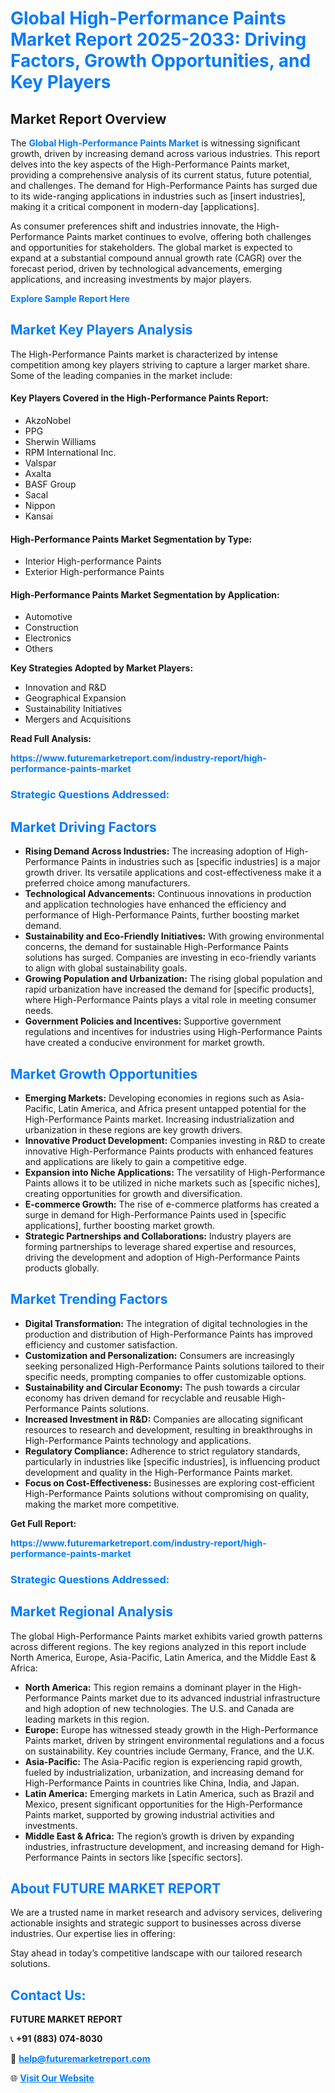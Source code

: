 <h1 style="color: #007BFF;">Global High-Performance Paints Market Report 2025-2033: Driving Factors, Growth Opportunities, and Key Players</h1>

<section id="overview">
<h2>Market Report Overview</h2>
<p>The <a href="https://www.futuremarketreport.com/industry-report/high-performance-paints-market" style="color: #007BFF; text-decoration: none;"><strong>Global High-Performance Paints Market</strong></a> is witnessing significant growth, driven by increasing demand across various industries. This report delves into the key aspects of the High-Performance Paints market, providing a comprehensive analysis of its current status, future potential, and challenges. The demand for High-Performance Paints has surged due to its wide-ranging applications in industries such as [insert industries], making it a critical component in modern-day [applications].</p>
<p>As consumer preferences shift and industries innovate, the High-Performance Paints market continues to evolve, offering both challenges and opportunities for stakeholders. The global market is expected to expand at a substantial compound annual growth rate (CAGR) over the forecast period, driven by technological advancements, emerging applications, and increasing investments by major players.</p>
</section>

<section id="overview">
<p><a href="https://www.futuremarketreport.com/request-sample/reportId=54769" style="color: #007BFF; text-decoration: none;"><strong>Explore Sample Report Here</strong></a></p>
</section>

<section id="key-players">
<h2 style="color: #007BFF;">Market Key Players Analysis</h2>
<p>The High-Performance Paints market is characterized by intense competition among key players striving to capture a larger market share. Some of the leading companies in the market include:</p>
<h4>Key Players Covered in the High-Performance Paints Report:</h4>
<ul><li>AkzoNobel</li><li>PPG</li><li>Sherwin Williams</li><li>RPM International Inc.</li><li>Valspar</li><li>Axalta</li><li>BASF Group</li><li>Sacal</li><li>Nippon</li><li>Kansai</li></ul>
<h4>High-Performance Paints Market Segmentation by Type:</h4>
<ul><li>Interior High-performance Paints</li><li>Exterior High-performance Paints</li></ul>

<h4>High-Performance Paints Market Segmentation by Application:</h4>
<ul><li>Automotive</li><li>Construction</li><li>Electronics</li><li>Others</li></ul>
<p><strong>Key Strategies Adopted by Market Players:</strong></p>
<ul>
<li>Innovation and R&D</li>
<li>Geographical Expansion</li>
<li>Sustainability Initiatives</li>
<li>Mergers and Acquisitions</li>
</ul>
</section>

<section>
<p><strong>Read Full Analysis: </strong></p><a href="https://www.futuremarketreport.com/industry-report/high-performance-paints-market" style="color: #007BFF; text-decoration: none;"><strong>https://www.futuremarketreport.com/industry-report/high-performance-paints-market</strong></a>
<h3 style="color: #007BFF;">Strategic Questions Addressed:</h3>
</section>

<section id="driving-factors">
<h2 style="color: #007BFF;">Market Driving Factors</h2>
<ul>
<li><strong>Rising Demand Across Industries:</strong> The increasing adoption of High-Performance Paints in industries such as [specific industries] is a major growth driver. Its versatile applications and cost-effectiveness make it a preferred choice among manufacturers.</li>
<li><strong>Technological Advancements:</strong> Continuous innovations in production and application technologies have enhanced the efficiency and performance of High-Performance Paints, further boosting market demand.</li>
<li><strong>Sustainability and Eco-Friendly Initiatives:</strong> With growing environmental concerns, the demand for sustainable High-Performance Paints solutions has surged. Companies are investing in eco-friendly variants to align with global sustainability goals.</li>
<li><strong>Growing Population and Urbanization:</strong> The rising global population and rapid urbanization have increased the demand for [specific products], where High-Performance Paints plays a vital role in meeting consumer needs.</li>
<li><strong>Government Policies and Incentives:</strong> Supportive government regulations and incentives for industries using High-Performance Paints have created a conducive environment for market growth.</li>
</ul>
</section>

<section id="growth-opportunities">
<h2 style="color: #007BFF;">Market Growth Opportunities</h2>
<ul>
<li><strong>Emerging Markets:</strong> Developing economies in regions such as Asia-Pacific, Latin America, and Africa present untapped potential for the High-Performance Paints market. Increasing industrialization and urbanization in these regions are key growth drivers.</li>
<li><strong>Innovative Product Development:</strong> Companies investing in R&D to create innovative High-Performance Paints products with enhanced features and applications are likely to gain a competitive edge.</li>
<li><strong>Expansion into Niche Applications:</strong> The versatility of High-Performance Paints allows it to be utilized in niche markets such as [specific niches], creating opportunities for growth and diversification.</li>
<li><strong>E-commerce Growth:</strong> The rise of e-commerce platforms has created a surge in demand for High-Performance Paints used in [specific applications], further boosting market growth.</li>
<li><strong>Strategic Partnerships and Collaborations:</strong> Industry players are forming partnerships to leverage shared expertise and resources, driving the development and adoption of High-Performance Paints products globally.</li>
</ul>
</section>

<section id="trending-factors">
<h2 style="color: #007BFF;">Market Trending Factors</h2>
<ul>
<li><strong>Digital Transformation:</strong> The integration of digital technologies in the production and distribution of High-Performance Paints has improved efficiency and customer satisfaction.</li>
<li><strong>Customization and Personalization:</strong> Consumers are increasingly seeking personalized High-Performance Paints solutions tailored to their specific needs, prompting companies to offer customizable options.</li>
<li><strong>Sustainability and Circular Economy:</strong> The push towards a circular economy has driven demand for recyclable and reusable High-Performance Paints solutions.</li>
<li><strong>Increased Investment in R&D:</strong> Companies are allocating significant resources to research and development, resulting in breakthroughs in High-Performance Paints technology and applications.</li>
<li><strong>Regulatory Compliance:</strong> Adherence to strict regulatory standards, particularly in industries like [specific industries], is influencing product development and quality in the High-Performance Paints market.</li>
<li><strong>Focus on Cost-Effectiveness:</strong> Businesses are exploring cost-efficient High-Performance Paints solutions without compromising on quality, making the market more competitive.</li>
</ul>
</section>

<section>
<p><strong>Get Full Report: </strong></p><a href="https://www.futuremarketreport.com/industry-report/high-performance-paints-market" style="color: #007BFF; text-decoration: none;"><strong>https://www.futuremarketreport.com/industry-report/high-performance-paints-market</strong></a>
<h3 style="color: #007BFF;">Strategic Questions Addressed:</h3>
</section>


<section id="regional-analysis">
<h2 style="color: #007BFF;">Market Regional Analysis</h2>
<p>The global High-Performance Paints market exhibits varied growth patterns across different regions. The key regions analyzed in this report include North America, Europe, Asia-Pacific, Latin America, and the Middle East & Africa:</p>
<ul>
<li><strong>North America:</strong> This region remains a dominant player in the High-Performance Paints market due to its advanced industrial infrastructure and high adoption of new technologies. The U.S. and Canada are leading markets in this region.</li>
<li><strong>Europe:</strong> Europe has witnessed steady growth in the High-Performance Paints market, driven by stringent environmental regulations and a focus on sustainability. Key countries include Germany, France, and the U.K.</li>
<li><strong>Asia-Pacific:</strong> The Asia-Pacific region is experiencing rapid growth, fueled by industrialization, urbanization, and increasing demand for High-Performance Paints in countries like China, India, and Japan.</li>
<li><strong>Latin America:</strong> Emerging markets in Latin America, such as Brazil and Mexico, present significant opportunities for the High-Performance Paints market, supported by growing industrial activities and investments.</li>
<li><strong>Middle East & Africa:</strong> The region’s growth is driven by expanding industries, infrastructure development, and increasing demand for High-Performance Paints in sectors like [specific sectors].</li>
</ul>
</section>

<footer>
<h2 style="color: #007BFF;">About FUTURE MARKET REPORT</h2>
<p>We are a trusted name in market research and advisory services, delivering actionable insights and strategic support to businesses across diverse industries. Our expertise lies in offering:</p>

<p>Stay ahead in today’s competitive landscape with our tailored research solutions.</p>

<h2 style="color: #007BFF;">Contact Us:</h2>
<p><strong>FUTURE MARKET REPORT</strong></p>
<p>📞 <strong>+91 (883) 074-8030</strong></p>
<p>📧 <strong><a href="mailto:help@futuremarketreport.com" style="color: #007BFF;">help@futuremarketreport.com</a></strong></p>
<p>🌐 <strong><a href="https://www.futuremarketreport.com/" style="color: #007BFF;">Visit Our Website</a></strong></p>
</footer>